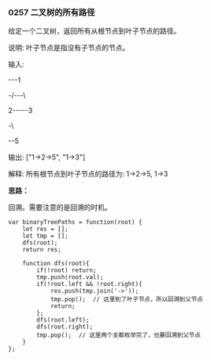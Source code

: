 ### 0257 二叉树的所有路径

给定一个二叉树，返回所有从根节点到叶子节点的路径。

说明: 叶子节点是指没有子节点的节点。

输入:

---1
   
-/---\
 
2-----3

-\
 
--5

输出: ["1->2->5", "1->3"]

解释: 所有根节点到叶子节点的路径为: 1->2->5, 1->3

**思路：**

回溯。需要注意的是回溯的时机。

```
var binaryTreePaths = function(root) {
    let res = [];
    let tmp = [];
    dfs(root);
    return res;

    function dfs(root){
        if(!root) return;
        tmp.push(root.val);
        if(!root.left && !root.right){
            res.push(tmp.join('->'));
            tmp.pop();  // 这里到了叶子节点，所以回溯到父节点
            return;
        };
        dfs(root.left);
        dfs(root.right);
        tmp.pop();  // 这里两个支都枚举完了，也要回溯到父节点
    }
};
```
